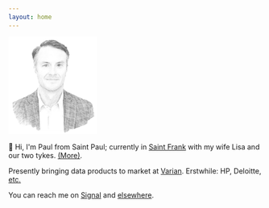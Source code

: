 ```yaml
---
layout: home
---
```


<!-- Google Tag Manager (noscript) -->
<noscript><iframe src="https://www.googletagmanager.com/ns.html?id=GTM-MMZNFRB"
height="0" width="0" style="display:none;visibility:hidden"></iframe></noscript>
<!-- End Google Tag Manager (noscript) -->

<img src="/assets/og/pmb.sketch.png" width="35%" height="35%">

👋 Hi, I'm Paul from Saint Paul; currently in [Saint Frank](/places/) with my wife Lisa and our two tykes. [(More)](/infobox/).

Presently bringing data products to market at <a href="https://varian.com" target="_blank">Varian</a>. Erstwhile: HP, Deloitte, [etc.](/cv/)

You can reach me on <a href="https://signal.org" target="_blank">Signal</a> and [elsewhere](/contact/).